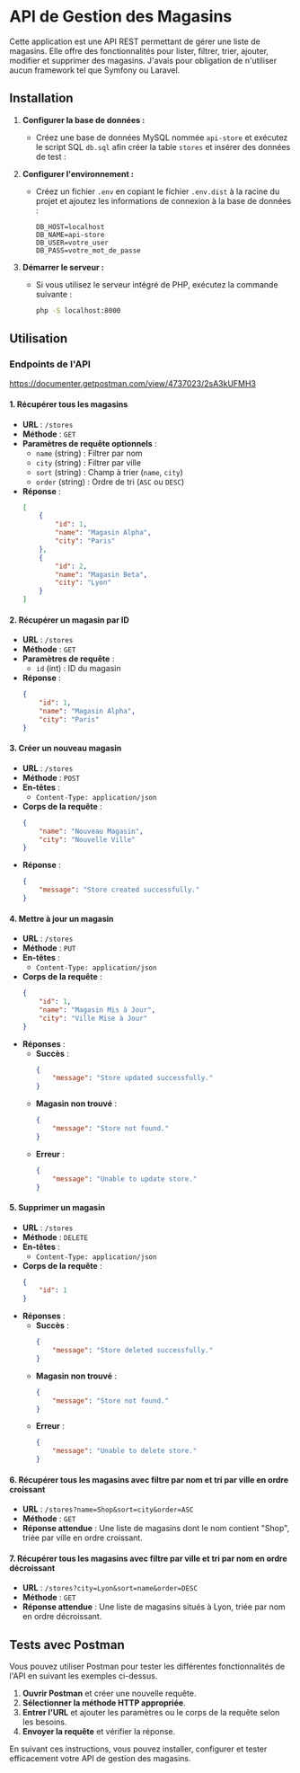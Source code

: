 # API de Gestion des Magasins

Cette application est une API REST permettant de gérer une liste de magasins. Elle offre des fonctionnalités pour lister, filtrer, trier, ajouter, modifier et supprimer des magasins.
J'avais pour obligation de n'utiliser aucun framework tel que Symfony ou Laravel.

## Installation

1. **Configurer la base de données :**
    - Créez une base de données MySQL nommée `api-store` et exécutez le script SQL `db.sql` afin créer la table `stores` et insérer des données de test :
       
2. **Configurer l'environnement :**
    - Créez un fichier `.env` en copiant le fichier `.env.dist` à la racine du projet et ajoutez les informations de connexion à la base de données :
        ```plaintext
        DB_HOST=localhost
        DB_NAME=api-store
        DB_USER=votre_user
        DB_PASS=votre_mot_de_passe
        ```

3. **Démarrer le serveur :**
    - Si vous utilisez le serveur intégré de PHP, exécutez la commande suivante :
        ```sh
        php -S localhost:8000
        ```

## Utilisation

### Endpoints de l'API

https://documenter.getpostman.com/view/4737023/2sA3kUFMH3

#### 1. Récupérer tous les magasins

- **URL** : `/stores`
- **Méthode** : `GET`
- **Paramètres de requête optionnels** :
    - `name` (string) : Filtrer par nom
    - `city` (string) : Filtrer par ville
    - `sort` (string) : Champ à trier (`name`, `city`)
    - `order` (string) : Ordre de tri (`ASC` ou `DESC`)
- **Réponse** :
    ```json
    [
        {
            "id": 1,
            "name": "Magasin Alpha",
            "city": "Paris"
        },
        {
            "id": 2,
            "name": "Magasin Beta",
            "city": "Lyon"
        }
    ]
    ```

#### 2. Récupérer un magasin par ID

- **URL** : `/stores`
- **Méthode** : `GET`
- **Paramètres de requête** :
    - `id` (int) : ID du magasin
- **Réponse** :
    ```json
    {
        "id": 1,
        "name": "Magasin Alpha",
        "city": "Paris"
    }
    ```

#### 3. Créer un nouveau magasin

- **URL** : `/stores`
- **Méthode** : `POST`
- **En-têtes** :
    - `Content-Type: application/json`
- **Corps de la requête** :
    ```json
    {
        "name": "Nouveau Magasin",
        "city": "Nouvelle Ville"
    }
    ```
- **Réponse** :
    ```json
    {
        "message": "Store created successfully."
    }
    ```

#### 4. Mettre à jour un magasin

- **URL** : `/stores`
- **Méthode** : `PUT`
- **En-têtes** :
    - `Content-Type: application/json`
- **Corps de la requête** :
    ```json
    {
        "id": 1,
        "name": "Magasin Mis à Jour",
        "city": "Ville Mise à Jour"
    }
    ```
- **Réponses** :
    - **Succès** :
        ```json
        {
            "message": "Store updated successfully."
        }
        ```
    - **Magasin non trouvé** :
        ```json
        {
            "message": "Store not found."
        }
        ```
    - **Erreur** :
        ```json
        {
            "message": "Unable to update store."
        }
        ```

#### 5. Supprimer un magasin

- **URL** : `/stores`
- **Méthode** : `DELETE`
- **En-têtes** :
    - `Content-Type: application/json`
- **Corps de la requête** :
    ```json
    {
        "id": 1
    }
    ```
- **Réponses** :
    - **Succès** :
        ```json
        {
            "message": "Store deleted successfully."
        }
        ```
    - **Magasin non trouvé** :
        ```json
        {
            "message": "Store not found."
        }
        ```
    - **Erreur** :
        ```json
        {
            "message": "Unable to delete store."
        }
        ```

#### 6. Récupérer tous les magasins avec filtre par nom et tri par ville en ordre croissant

- **URL** : `/stores?name=Shop&sort=city&order=ASC`
- **Méthode** : `GET`
- **Réponse attendue** : Une liste de magasins dont le nom contient "Shop", triée par ville en ordre croissant.

#### 7. Récupérer tous les magasins avec filtre par ville et tri par nom en ordre décroissant

- **URL** : `/stores?city=Lyon&sort=name&order=DESC`
- **Méthode** : `GET`
- **Réponse attendue** : Une liste de magasins situés à Lyon, triée par nom en ordre décroissant.

## Tests avec Postman

Vous pouvez utiliser Postman pour tester les différentes fonctionnalités de l'API en suivant les exemples ci-dessus.

1. **Ouvrir Postman** et créer une nouvelle requête.
2. **Sélectionner la méthode HTTP appropriée**.
3. **Entrer l'URL** et ajouter les paramètres ou le corps de la requête selon les besoins.
4. **Envoyer la requête** et vérifier la réponse.

En suivant ces instructions, vous pouvez installer, configurer et tester efficacement votre API de gestion des magasins.
